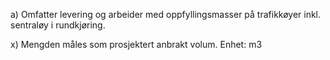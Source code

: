 a) Omfatter levering og arbeider med oppfyllingsmasser på trafikkøyer inkl. sentraløy i rundkjøring.

x) Mengden måles som prosjektert anbrakt volum. Enhet: m3

